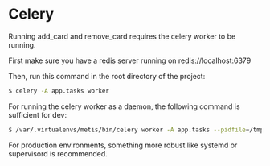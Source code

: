 # Celery

Running add_card and remove_card requires the celery worker to be running.

First make sure you have a redis server running on redis://localhost:6379

Then, run this command in the root directory of the project:

```bash
$ celery -A app.tasks worker
```

For running the celery worker as a daemon, the following command is sufficient for dev:

```bash
$ /var/.virtualenvs/metis/bin/celery worker -A app.tasks --pidfile=/tmp/celery_metis.pid -D
```

For production environments, something more robust like systemd or supervisord is recommended.
